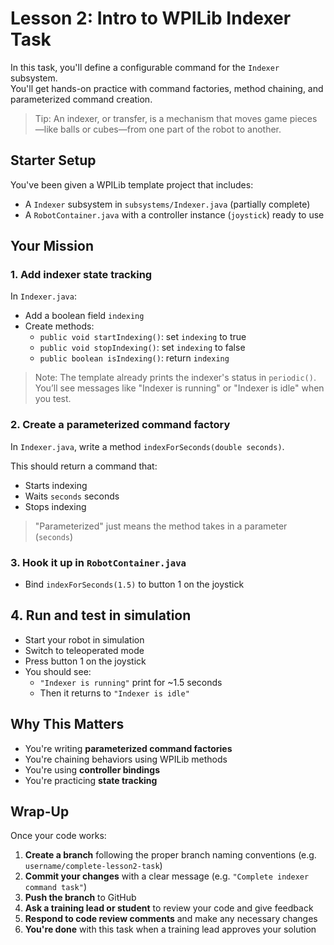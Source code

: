 # Lesson 2: Intro to WPILib Indexer Task

In this task, you'll define a configurable command for the `Indexer` subsystem.  
You'll get hands-on practice with command factories, method chaining, and parameterized command creation.

> Tip: An indexer, or transfer, is a mechanism that moves game pieces—like balls or cubes—from one part of the robot to another.

## Starter Setup

You've been given a WPILib template project that includes:

- A `Indexer` subsystem in `subsystems/Indexer.java` (partially complete)
- A `RobotContainer.java` with a controller instance (`joystick`) ready to use

## Your Mission

### 1. Add indexer state tracking

In `Indexer.java`:
- Add a boolean field `indexing`
- Create methods:
  - `public void startIndexing()`: set `indexing` to true
  - `public void stopIndexing()`: set `indexing` to false
  - `public boolean isIndexing()`: return `indexing`

> Note: The template already prints the indexer's status in `periodic()`.
> You’ll see messages like "Indexer is running" or "Indexer is idle" when you test.

### 2. Create a parameterized command factory

In `Indexer.java`, write a method `indexForSeconds(double seconds)`.

This should return a command that:
- Starts indexing
- Waits `seconds` seconds
- Stops indexing

> "Parameterized" just means the method takes in a parameter (`seconds`)

### 3. Hook it up in `RobotContainer.java`

- Bind `indexForSeconds(1.5)` to button 1 on the joystick

## 4. Run and test in simulation

- Start your robot in simulation
- Switch to teleoperated mode
- Press button 1 on the joystick
- You should see:
  - `"Indexer is running"` print for ~1.5 seconds
  - Then it returns to `"Indexer is idle"`

## Why This Matters

- You're writing **parameterized command factories**
- You're chaining behaviors using WPILib methods
- You're using **controller bindings**
- You're practicing **state tracking**

## Wrap-Up

Once your code works:

1. **Create a branch** following the proper branch naming conventions (e.g. `username/complete-lesson2-task`)
2. **Commit your changes** with a clear message (e.g. `"Complete indexer command task"`)
3. **Push the branch** to GitHub
4. **Ask a training lead or student** to review your code and give feedback
5. **Respond to code review comments** and make any necessary changes
6. **You're done** with this task when a training lead approves your solution
